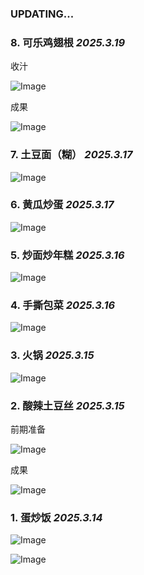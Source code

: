 ### UPDATING...

### 8. 可乐鸡翅根 _2025.3.19_

收汁

![Image](https://github.com/user-attachments/assets/677eb4f7-03e1-49e4-87cd-0c01d2767a8b)

成果

![Image](https://github.com/user-attachments/assets/5efab29f-8271-4c2e-87ae-6033179c50c8)

### 7. 土豆面（糊） _2025.3.17_

![Image](https://github.com/user-attachments/assets/84877152-31f1-4fe3-a036-5c405c7d769f)

### 6. 黄瓜炒蛋 _2025.3.17_

![Image](https://github.com/user-attachments/assets/dacfe2d8-3388-4937-9c8d-ce29d43e91bb)

### 5. 炒面炒年糕 _2025.3.16_

![Image](https://github.com/user-attachments/assets/2ada4d14-13ff-45ca-9e2f-e8c62303fc1d)

### 4. 手撕包菜 _2025.3.16_

![Image](https://github.com/user-attachments/assets/0fc29750-750c-4117-86ec-d66bca3ef3e7)

### 3. 火锅 _2025.3.15_

![Image](https://github.com/user-attachments/assets/a57a57a6-33fb-4f47-b6bd-6f197be1a601)

### 2. 酸辣土豆丝 _2025.3.15_

前期准备

![Image](https://github.com/user-attachments/assets/9377ce99-4687-478e-ac6b-05fdc73089ac)

成果

![Image](https://github.com/user-attachments/assets/d4ad1da3-d1f3-4f19-8244-34d1fe064129)

### 1. 蛋炒饭 _2025.3.14_

![Image](https://github.com/user-attachments/assets/2f775dc4-6738-4e72-8186-5e63c04cdafc)

![Image](https://github.com/user-attachments/assets/2d0a468e-e488-4bc9-8539-3431896517ff)